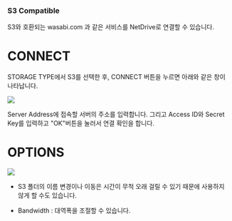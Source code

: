 ### S3 Compatible

S3와 호환되는 wasabi.com 과 같은 서비스를 NetDrive로 연결할 수 있습니다.

CONNECT
==================
STORAGE TYPE에서 S3를 선택한 후, CONNECT 버튼을 누르면 아래와 같은 창이 나타납니다.

<img class="markdown" src="https://doc.bdrive.com/images/s3_comp_config_1.jpg">

Server Address에 접속할 서버의 주소를 입력합니다.
그리고 Access ID와 Secret Key를 입력하고 "OK"버튼을 눌러서 연결 확인을 합니다.


OPTIONS
==================


<img class="markdown" src="https://doc.bdrive.com/images/s3_comp_config_2.jpg">

* S3 폴더의 이름 변경이나 이동은 시간이 무척 오래 걸릴 수 있기 때문에 사용하지 않게 할 수도 있습니다.

* Bandwidth : 대역폭을 조절할 수 있습니다.